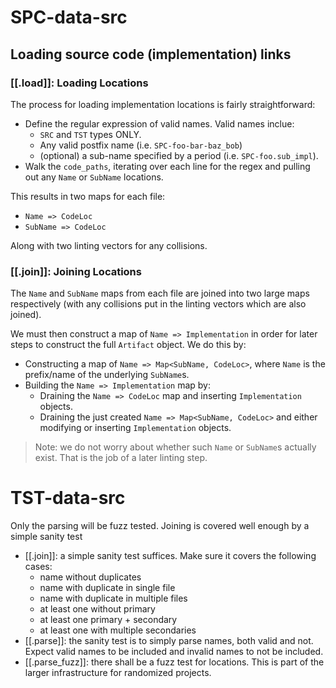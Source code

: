 
# SPC-data-src
## Loading source code (implementation) links

### [[.load]]: Loading Locations
The process for loading implementation locations is fairly straightforward:
- Define the regular expression of valid names. Valid names inclue:
  - `SRC` and `TST` types ONLY.
  - Any valid postfix name (i.e. `SPC-foo-bar-baz_bob`)
  - (optional) a sub-name specified by a period (i.e. `SPC-foo.sub_impl`).
- Walk the `code_paths`, iterating over each line for the regex and pulling
  out any `Name` or `SubName` locations.

This results in two maps for each file:
- `Name => CodeLoc`
- `SubName => CodeLoc`

Along with two linting vectors for any collisions.

### [[.join]]: Joining Locations
The `Name` and `SubName` maps from each file are joined into two large maps
respectively (with any collisions put in the linting vectors which are also
joined).

We must then construct a map of `Name => Implementation` in order for later
steps to construct the full `Artifact` object. We do this by:
- Constructing a map of `Name => Map<SubName, CodeLoc>`, where `Name` is the
  prefix/name of the underlying `SubName`s.
- Building the `Name => Implementation` map by:
  - Draining the `Name => CodeLoc` map and inserting `Implementation` objects.
  - Draining the just created `Name => Map<SubName, CodeLoc>` and either
    modifying or inserting `Implementation` objects.

> Note: we do not worry about whether such `Name` or `SubName`s actually exist.
> That is the job of a later linting step.

# TST-data-src
Only the parsing will be fuzz tested. Joining is covered well enough by a
simple sanity test

- [[.join]]: a simple sanity test suffices. Make sure it covers the following
  cases:
  - name without duplicates
  - name with duplicate in single file
  - name with duplicate in multiple files
  - at least one without primary
  - at least one primary + secondary
  - at least one with multiple secondaries
- [[.parse]]: the sanity test is to simply parse names, both valid and not.
  Expect valid names to be included and invalid names to not be included.
- [[.parse_fuzz]]: there shall be a fuzz test for locations. This is part
  of the larger infrastructure for randomized projects.


